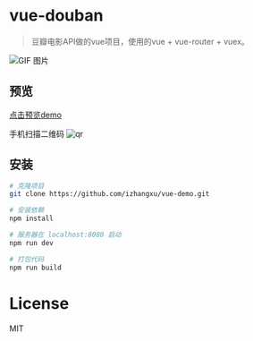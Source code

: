 # vue-douban

> 豆瓣电影API做的vue项目，使用的vue + vue-router + vuex。

![GIF 图片](/screenshot/assets/douban.gif)

## 预览
[点击预览demo](http://www.izhangxu.com/vue_douban/)

手机扫描二维码
![qr](screenshot/assets/qr.png)

## 安装

``` bash
# 克隆项目
git clone https://github.com/izhangxu/vue-demo.git

# 安装依赖
npm install

# 服务器在 localhost:8080 启动
npm run dev

# 打包代码
npm run build

```

# License  

MIT